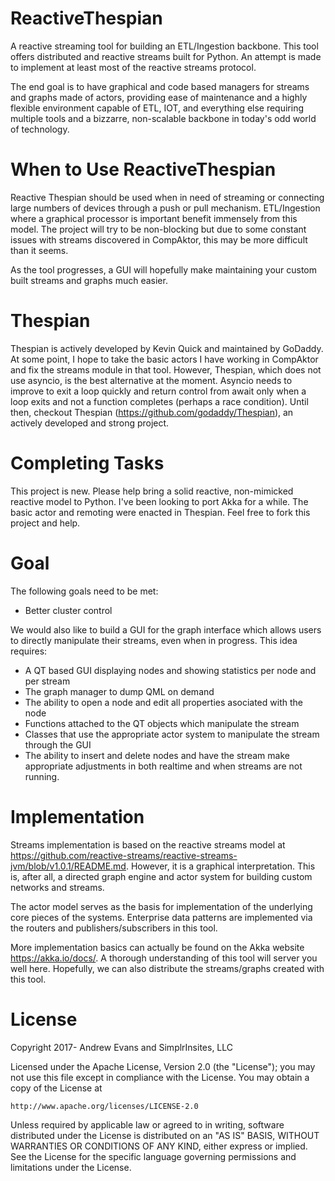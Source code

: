 # ReactiveThespian

A reactive streaming tool for building an ETL/Ingestion backbone. This tool offers distributed and reactive streams built for Python. An attempt is made to implement at least most of the reactive streams protocol.

The end goal is to have graphical and code based managers for streams and graphs made of actors, providing ease of maintenance and a highly flexible environment capable of ETL, IOT, and everything else requiring multiple tools and a bizzarre, non-scalable backbone in today's odd world of technology.

# When to Use ReactiveThespian

Reactive Thespian should be used when in need of streaming or connecting large numbers of devices through a push or pull mechanism. ETL/Ingestion where a graphical processor is important benefit immensely from this model. The project will try to be non-blocking but due to some constant issues with streams discovered in CompAktor, this may be more difficult than it seems.

As the tool progresses, a GUI will hopefully make maintaining your custom built streams and graphs much easier.

# Thespian

Thespian is actively developed by Kevin Quick and maintained by GoDaddy. At some point, I hope to take the basic actors I have working in CompAktor and fix the streams module in that tool. However, Thespian, which does not use asyncio, is the best alternative at the moment. Asyncio needs to improve to exit a loop quickly and return control from await only when a loop exits and not a function completes (perhaps a race condition). Until then, checkout Thespian (https://github.com/godaddy/Thespian), an actively developed and strong project.

# Completing Tasks

This project is new. Please help bring a solid reactive, non-mimicked reactive model to Python. I've been looking to port Akka for a while. The basic actor and remoting were enacted in Thespian. Feel free to fork this project and help.

# Goal

The following goals need to be met:

- Better cluster control

We would also like to build a GUI for the graph interface which allows users to directly manipulate their streams, even when in progress. This idea requires:

- A QT based GUI displaying nodes and showing statistics per node and per stream
- The graph manager to dump QML on demand
- The ability to open a node and edit all properties asociated with the node
- Functions attached to the QT objects which manipulate the stream
- Classes that use the appropriate actor system to manipulate the stream through the GUI
- The ability to insert and delete nodes and have the stream make appropriate adjustments in both realtime and when streams are not running.

# Implementation

Streams implementation is based on the reactive streams model at https://github.com/reactive-streams/reactive-streams-jvm/blob/v1.0.1/README.md. However, it is a graphical interpretation. This is, after all, a directed graph engine and actor system for building custom networks and streams.

The actor model serves as the basis for implementation of the underlying core pieces of the systems. Enterprise data patterns are implemented via the routers and publishers/subscribers in this tool.

More implementation basics can actually be found on the Akka website https://akka.io/docs/. A thorough understanding of this tool will server you well here. Hopefully, we can also distribute the streams/graphs created with this tool.

# License

Copyright 2017- Andrew Evans and SimplrInsites, LLC

Licensed under the Apache License, Version 2.0 (the "License");
you may not use this file except in compliance with the License.
You may obtain a copy of the License at

    http://www.apache.org/licenses/LICENSE-2.0

Unless required by applicable law or agreed to in writing, software
distributed under the License is distributed on an "AS IS" BASIS,
WITHOUT WARRANTIES OR CONDITIONS OF ANY KIND, either express or implied.
See the License for the specific language governing permissions and
limitations under the License.


